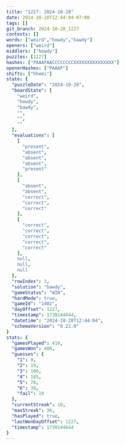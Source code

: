 ```yaml
---
title: "1227: 2024-10-28"
date: 2024-10-28T12:44:04-07:00
tags: []
git_branch: 2024-10-28_1227
contests: []
words: ["weird","howdy","bawdy"]
openers: ["weird"]
middlers: ["howdy"]
puzzles: [1227]
hashes: ["PAAAPAACCCCCCCCXXXXXXXXXXXXXXX"]
openerHashes: ["PAAAP"]
shifts: ["hhemi"]
state: {
  "puzzleDate": "2024-10-28",
  "boardState": [
    "weird",
    "howdy",
    "bawdy",
    "",
    "",
    ""
  ],
  "evaluations": [
    [
      "present",
      "absent",
      "absent",
      "absent",
      "present"
    ],
    [
      "absent",
      "absent",
      "correct",
      "correct",
      "correct"
    ],
    [
      "correct",
      "correct",
      "correct",
      "correct",
      "correct"
    ],
    null,
    null,
    null
  ],
  "rowIndex": 3,
  "solution": "bawdy",
  "gameStatus": "WIN",
  "hardMode": true,
  "gameId": "1402",
  "dayOffset": 1227,
  "timestamp": 1730144644,
  "datetime": "2024-10-28T12:44:04",
  "schemaVersion": "0.22.0"
}
stats: {
  "gamesPlayed": 410,
  "gamesWon": 400,
  "guesses": {
    "1": 0,
    "2": 19,
    "3": 100,
    "4": 165,
    "5": 78,
    "6": 38,
    "fail": 10
  },
  "currentStreak": 10,
  "maxStreak": 36,
  "hasPlayed": true,
  "lastWonDayOffset": 1227,
  "timestamp": 1730144644
}
---
```

<!-- more -->
